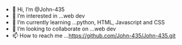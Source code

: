 - 👋 Hi, I’m @John-435
- 👀 I’m interested in ...web dev
- 🌱 I’m currently learning ...python, HTML, Javascript and CSS
- 💞️ I’m looking to collaborate on ...web dev
- 📫 How to reach me ...https://github.com/John-435/John-435.git

<!---
John-435/John-435 is a ✨ special ✨ repository because its `README.md` (this file) appears on your GitHub profile.
You can click the Preview link to take a look at your changes.
--->

